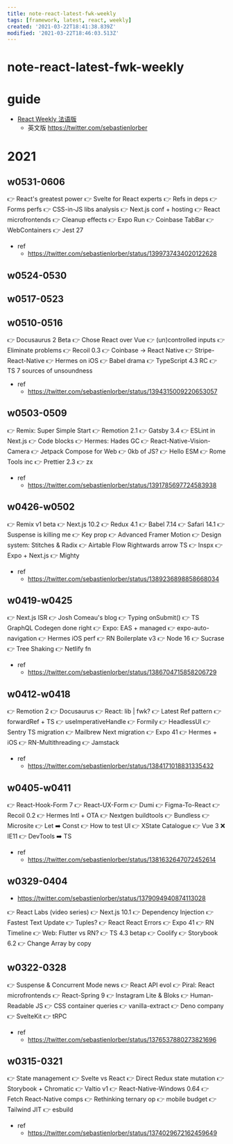 ```yaml
---
title: note-react-latest-fwk-weekly
tags: [framework, latest, react, weekly]
created: '2021-03-22T18:41:38.839Z'
modified: '2021-03-22T18:46:03.513Z'
---
```


# note-react-latest-fwk-weekly

# guide

- [React Weekly 法语版](https://www.getrevue.co/profile/sebastien-lorber)
  - 英文版 https://twitter.com/sebastienlorber
# 2021

## w0531-0606

👉 React's greatest power
👉 Svelte for React experts
👉 Refs in deps
👉 Forms perfs
👉 CSS-in-JS libs analysis
👉 Next.js conf + hosting
👉 React microfrontends
👉 Cleanup effects
👉 Expo Run
👉 Coinbase TabBar
👉 WebContainers
👉 Jest 27

- ref
  - https://twitter.com/sebastienlorber/status/1399737434020122628

## w0524-0530

## w0517-0523

## w0510-0516

👉 Docusaurus 2 Beta
👉 Chose React over Vue
👉 (un)controlled inputs
👉 Eliminate problems
👉 Recoil 0.3
👉 Coinbase -> React Native
👉 Stripe-React-Native
👉 Hermes on iOS
👉 Babel drama
👉 TypeScript 4.3 RC
👉 TS 7 sources of unsoundness

- ref
  - https://twitter.com/sebastienlorber/status/1394315009220653057

## w0503-0509

👉 Remix: Super Simple Start
👉 Remotion 2.1
👉 Gatsby 3.4
👉 ESLint in Next.js
👉 Code blocks
👉 Hermes: Hades GC
👉 React-Native-Vision-Camera
👉 Jetpack Compose for Web
👉 0kb of JS?
👉 Hello ESM
👉 Rome Tools inc
👉 Prettier 2.3
👉 zx

- ref
  - https://twitter.com/sebastienlorber/status/1391785697724583938

## w0426-w0502

👉 Remix v1 beta
👉 Next.js 10.2
👉 Redux 4.1
👉 Babel 7.14
👉 Safari 14.1
👉 Suspense is killing me
👉 Key prop
👉 Advanced Framer Motion
👉 Design system: Stitches & Radix
👉 Airtable Flow Rightwards arrow TS
👉 Inspx
👉 Expo + Next.js
👉 Mighty

- ref
  - https://twitter.com/sebastienlorber/status/1389236898858668034

## w0419-w0425

👉 Next.js ISR
👉 Josh Comeau's blog
👉 Typing onSubmit()
👉 TS GraphQL Codegen done right
👉 Expo: EAS + managed
👉 expo-auto-navigation
👉 Hermes iOS perf
👉 RN Boilerplate v3
👉 Node 16
👉 Sucrase
👉 Tree Shaking
👉 Netlify fn

- ref
  - https://twitter.com/sebastienlorber/status/1386704715858206729

## w0412-w0418

👉 Remotion 2
👉 Docusaurus
👉 React: lib | fwk?
👉 Latest Ref pattern
👉 forwardRef + TS
👉 useImperativeHandle
👉 Formily
👉 HeadlessUI
👉 Sentry TS migration
👉 Mailbrew Next migration
👉 Expo 41
👉 Hermes + iOS
👉 RN-Multithreading
👉 Jamstack

- ref
  - https://twitter.com/sebastienlorber/status/1384171018831335432

## w0405-w0411

👉 React-Hook-Form 7
👉 React-UX-Form
👉 Dumi
👉 Figma-To-React
👉 Recoil 0.2
👉 Hermes  Intl + OTA
👉 Nextgen buildtools
👉 Bundless
👉 Microsite
👉 Let ➡️ Const
👉 How to test UI
👉 XState Catalogue
👉 Vue 3 ❌ IE11
👉 DevTools ➡️ TS 

- ref
  - https://twitter.com/sebastienlorber/status/1381632647072452614

## w0329-0404

- https://twitter.com/sebastienlorber/status/1379094940874113028

👉 React Labs (video series)
👉 Next.js 10.1
👉 Dependency Injection
👉 Fastest Text Update
👉 Tuples?
👉 React React Errors
👉 Expo 41
👉 RN Timeline
👉 Web: Flutter vs RN?
👉 TS 4.3 betap
👉 Coolify
👉 Storybook 6.2
👉 Change Array by copy

## w0322-0328

👉 Suspense & Concurrent Mode news
👉 React API evol
👉 Piral: React microfrontends
👉 React-Spring 9
👉 Instagram Lite & Bloks
👉 Human-Readable JS
👉 CSS container queries
👉 vanilla-extract
👉 Deno company
👉 SvelteKit
👉 tRPC

- ref
  - https://twitter.com/sebastienlorber/status/1376537880273821696

## w0315-0321

👉 State management
👉 Svelte vs React
👉 Direct Redux state mutation
👉 Storybook + Chromatic
👉 Valtio v1
👉 React-Native-Windows 0.64
👉 Fetch React-Native comps
👉 Rethinking ternary op
👉 mobile budget
👉 Tailwind JIT
👉 esbuild

- ref
  - https://twitter.com/sebastienlorber/status/1374029672162459649
